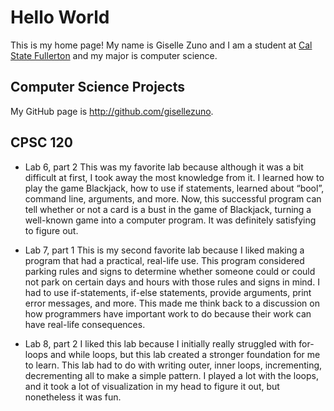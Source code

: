 
# Hello World

This is my home page! My name is Giselle Zuno and I am a student at [Cal State Fullerton](http://www.fullerton.edu/) and my major is computer science.

## Computer Science Projects

My GitHub page is http://github.com/gisellezuno.

## CPSC 120

* Lab 6, part 2
This was my favorite lab because although it was a bit difficult at first, I took away the most knowledge from it. I learned how to play the game Blackjack, how to use if statements, learned about “bool”, command line, arguments, and more. Now, this successful program can tell whether or not a card is a bust in the game of Blackjack, turning a well-known game into a computer program. It was definitely satisfying to figure out. 

* Lab 7, part 1
This is my second favorite lab because I liked making a program that had a practical, real-life use. This program considered parking rules and signs to determine whether someone could or could not park on certain days and hours with those rules and signs in mind. I had to use if-statements, if-else statements, provide arguments, print error messages, and more. This made me think back to a discussion on how programmers have important work to do because their work can have real-life consequences.

* Lab 8, part 2
I liked this lab because I initially really struggled with for-loops and while loops, but this lab created a stronger foundation for me to learn. This lab had to do with writing outer, inner loops, incrementing, decrementing all to make a simple pattern. I played a lot with the loops, and it took a lot of visualization in my head to figure it out, but nonetheless it was fun. 